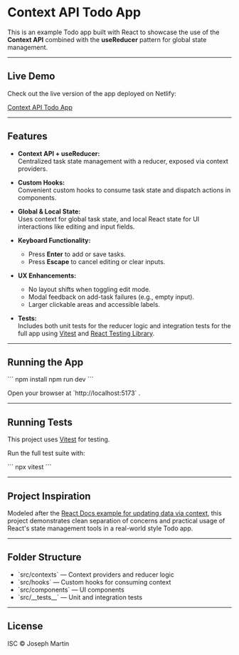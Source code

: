 # Context API Todo App

This is an example Todo app built with React to showcase the use of the **Context API** combined with the **useReducer** pattern for global state management.

---

## Live Demo

Check out the live version of the app deployed on Netlify:

[Context API Todo App](https://context-api-todo-app-jm.netlify.app/)

---

## Features

- **Context API + useReducer:**  
  Centralized task state management with a reducer, exposed via context providers.

- **Custom Hooks:**  
  Convenient custom hooks to consume task state and dispatch actions in components.

- **Global & Local State:**  
  Uses context for global task state, and local React state for UI interactions like editing and input fields.

- **Keyboard Functionality:**  
  - Press **Enter** to add or save tasks.  
  - Press **Escape** to cancel editing or clear inputs.

- **UX Enhancements:**  
  - No layout shifts when toggling edit mode.  
  - Modal feedback on add-task failures (e.g., empty input).  
  - Larger clickable areas and accessible labels.

- **Tests:**  
  Includes both unit tests for the reducer logic and integration tests for the full app using [Vitest](https://vitest.dev/) and [React Testing Library](https://testing-library.com/docs/react-testing-library/intro).

---

## Running the App

\`\`\`
npm install
npm run dev
\`\`\`

Open your browser at \`http://localhost:5173\` .

---

## Running Tests

This project uses [Vitest](https://vitest.dev/) for testing.

Run the full test suite with:

\`\`\`
npx vitest
\`\`\`

---

## Project Inspiration

Modeled after the [React Docs example for updating data via context](https://react.dev/reference/react/useContext#updating-data-passed-via-context), this project demonstrates clean separation of concerns and practical usage of React's state management tools in a real-world style Todo app.

---

## Folder Structure

- \`src/contexts\` — Context providers and reducer logic  
- \`src/hooks\` — Custom hooks for consuming context  
- \`src/components\` — UI components
- \`src/\_\_tests\_\_\` — Unit and integration tests

---

## License

ISC © Joseph Martin
